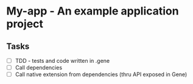 # My-app - An example application project

## Tasks

- [ ] TDD - tests and code written in .gene
- [ ] Call dependencies
- [ ] Call native extension from dependencies (thru API exposed in Gene)
